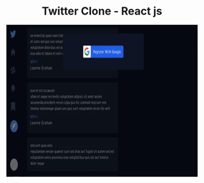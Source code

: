 <h1 align="center">Twitter Clone - React js </h1>

<p align="center">
    <img src="https://github.com/cluster05/twitter-clone/blob/readme/src/assets/twitter.gif" alt="twitter-clone" width="800px" height="400px"/>
</p>
